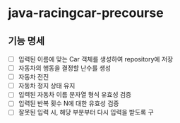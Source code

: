 # java-racingcar-precourse
## 기능 명세
- [ ] 입력된 이름에 맞는 Car 객체를 생성하여 repository에 저장
- [ ] 자동차의 행동을 결정할 난수를 생성
- [ ] 자동차 전진
- [ ] 자동차 정지 상태 유지
- [ ] 입력된 자동차 이름 문자열 형식 유효성 검증
- [ ] 입력된 반복 횟수 N에 대한 유효성 검증
- [ ] 잘못된 입력 시, 해당 부분부터 다시 입력을 받도록 구

